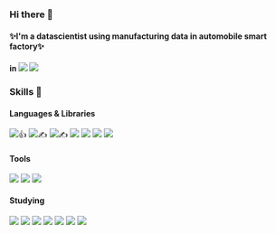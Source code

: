 ### Hi there 👋
#### ✨I'm a datascientist using manufacturing data in automobile smart factory✨
#### in <img src="https://img.shields.io/badge/Hyundai-002C5F?style=flat-square&logo=Hyundai&logoColor=white"/> <img src="https://img.shields.io/badge/Kia-05141F?style=flat-square&logo=Kia&logoColor=white"/>

<!--
**LoidPark/LoidPark** is a ✨ _special_ ✨ repository because its `README.md` (this file) appears on your GitHub profile.

Here are some ideas to get you started:

- 🔭 I’m currently working on ...
- 🌱 I’m currently learning ...
- 👯 I’m looking to collaborate on ...
- 🤔 I’m looking for help with ...
- 💬 Ask me about ...
- 📫 How to reach me: ...
- 😄 Pronouns: ...
- ⚡ Fun fact: ...
-->

### Skills 💪
#### Languages & Libraries
<img src="https://img.shields.io/badge/Python-3776AB?style=flat-square&logo=Python&logoColor=white"/>👍
<img src="https://img.shields.io/badge/C-A8B9CC?style=flat-square&logo=C&logoColor=white"/>✍️
<img src="https://img.shields.io/badge/C++-00599C?style=flat-square&logo=C++&logoColor=white"/>✍️
<img src="https://img.shields.io/badge/Numpy-013243?style=flat-square&logo=Numpy&logoColor=white"/> <img src="https://img.shields.io/badge/Pandas-150458?style=flat-square&logo=Pandas&logoColor=white"/> <img src="https://img.shields.io/badge/SciPy-8CAAE6?style=flat-square&logo=SciPy&logoColor=white"/> <img src="https://img.shields.io/badge/Scikitlearn-F7931E?style=flat-square&logo=Scikitlearn&logoColor=white"/>
#### Tools
<img src="https://img.shields.io/badge/Jupyter-F37626?style=flat-square&logo=Jupyter&logoColor=white"/> <img src="https://img.shields.io/badge/VScode-007ACC?style=flat-square&logo=VisualStudioCode&logoColor=white"/> <img src="https://img.shields.io/badge/Github-181717?style=flat-square&logo=Github&logoColor=white"/>
#### Studying
<img src="https://img.shields.io/badge/Grafana-F46800?style=flat-square&logo=Grafana&logoColor=white"/> <img src="https://img.shields.io/badge/Kibana-005571?style=flat-square&logo=Kibana&logoColor=white"/> <img src="https://img.shields.io/badge/Kafka-231F20?style=flat-square&logo=ApacheKafka&logoColor=white"/> <img src="https://img.shields.io/badge/Spark-E25A1C?style=flat-square&logo=ApacheSpark&logoColor=white"/> <img src="https://img.shields.io/badge/MySQL-4479A1?style=flat-square&logo=MySQL&logoColor=white"/> <img src="https://img.shields.io/badge/Oracle-F80000?style=flat-square&logo=Oracle&logoColor=white"/> <img src="https://img.shields.io/badge/MongoDB-47A248?style=flat-square&logo=MongoDB&logoColor=white"/>
